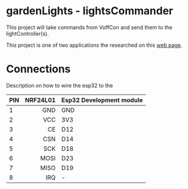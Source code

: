 # gardenLights - lightsCommander
This project will take commands from VoffCon and send them to the 
lightController(s).

This project is one of two applications the researched on this [web page].


# Connections
Description on how to wire the esp32 to the 

| PIN | NRF24L01 | Esp32 Development module |
| --- | -------: | :----------------------- |
| 1   | GND      | GND                      |
| 2   | VCC      | 3V3                      |
| 3   | CE       | D12                      |
| 4   | CSN      | D14                      |
| 5   | SCK      | D18                      |
| 6   | MOSI     | D23                      |
| 7   | MISO     | D19                      |
| 8   | IRQ      | -                        |

[web page]: https://guttih.com/list/project-garden-lights